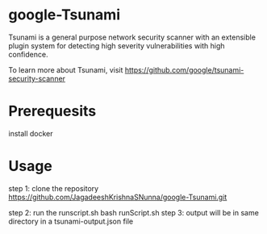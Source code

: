 # google-Tsunami
  Tsunami is a general purpose network security scanner with an extensible plugin system for detecting high severity vulnerabilities with high confidence.

  To learn more about Tsunami, visit https://github.com/google/tsunami-security-scanner

# Prerequesits
  install docker

# Usage
step 1: clone the repository
        https://github.com/JagadeeshKrishnaSNunna/google-Tsunami.git
        
step 2: run the runscript.sh
        bash runScript.sh <ip of target>
step 3: output will be in same directory in a tsunami-output.json file
  
  
